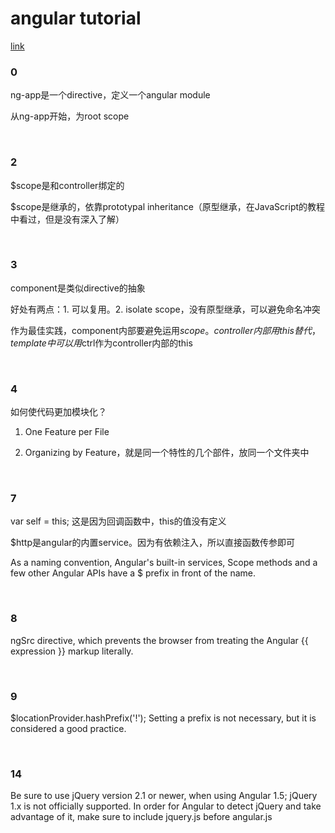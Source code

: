 # angular tutorial

[link](https://code.angularjs.org/1.5.6/docs/tutorial)

### 0

ng-app是一个directive，定义一个angular module

从ng-app开始，为root scope

<br/>

### 2

$scope是和controller绑定的

$scope是继承的，依靠prototypal inheritance（原型继承，在JavaScript的教程中看过，但是没有深入了解）

<br/>

### 3

component是类似directive的抽象

好处有两点：1. 可以复用。2. isolate scope，没有原型继承，可以避免命名冲突

作为最佳实践，component内部要避免运用$scope。controller内部用this替代，template中可以用$ctrl作为controller内部的this

<br/>

### 4

如何使代码更加模块化？

1. One Feature per File

2. Organizing by Feature，就是同一个特性的几个部件，放同一个文件夹中

<br/>

### 7

var self = this; 这是因为回调函数中，this的值没有定义

$http是angular的内置service。因为有依赖注入，所以直接函数传参即可

As a naming convention, Angular's built-in services, Scope methods and a few other Angular APIs have a $ prefix in front of the name.

<br/>

### 8

ngSrc directive, which prevents the browser from treating the Angular {{ expression }} markup literally.

<br/>

### 9

$locationProvider.hashPrefix('!'); Setting a prefix is not necessary, but it is considered a good practice.

<br/>

### 14

 Be sure to use jQuery version 2.1 or newer, when using Angular 1.5; jQuery 1.x is not officially supported. In order for Angular to detect jQuery and take advantage of it, make sure to include jquery.js before angular.js